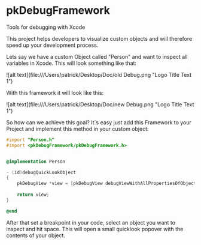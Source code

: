 # pkDebugFramework
Tools for debugging with Xcode


This project helps developers to visualize custom objects and will therefore speed up your development process.

Lets say we have a custom Object called "Person" and want to inspect all variables in Xcode. This will look something like that:

![alt text](file:///Users/patrick/Desktop/Doc/old Debug.png "Logo Title Text 1")

With this framework it will look like this:

![alt text](file:///Users/patrick/Desktop/Doc/new Debug.png "Logo Title Text 1")


So how can we achieve this goal? It´s easy just add this Framework to your Project and implement this method in your custom object:

```objective-c
#import "Person.h"
#import <pkDebugFramework/pkDebugFramework.h>


@implementation Person

- (id)debugQuickLookObject
{
	pkDebugView *view = [pkDebugView debugViewWithAllPropertiesOfObject:self includeSubclasses:YES];
	
	return view;
}

@end
```

After that set a breakpoint in your code, select an object you want to inspect and hit space. This will open a small quicklook popover with the contents of your object.
